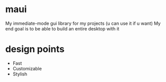 # maui
My immediate-mode gui library for my projects (u can use it if u want)
My end goal is to be able to build an entire desktop with it

# design points
- Fast
- Customizable
- Stylish